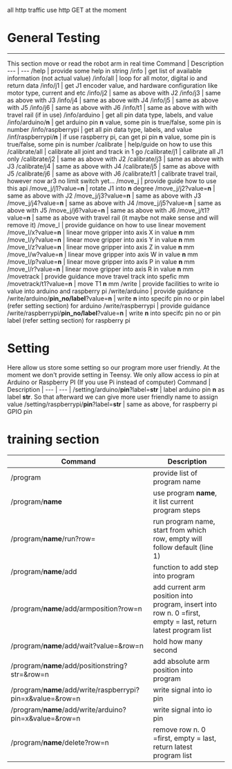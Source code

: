all http traffic use http GET at the moment

# General Testing
---
This section move or read the robot arm in real time
Command | Description 
--- | ---
/help | provide some help in string 
/info	| get list of available information (not actual value)
/info/all | loop for all motor, digital io and return data
/info/j1 | get J1 encoder value, and hardware configuration like motor type, current and etc
/info/j2 | same as above with J2
/info/j3 | same as above with J3
/info/j4 | same as above with J4
/info/j5 | same as above with J5
/info/j6 | same as above with J6
/info/t1 | same as above with with travel rail (if in use)
/info/arduino | get all pin data type, labels, and value
/info/arduino/__n__ | get arduino pin __n__ value, some pin is true/false, some pin is number
/info/raspberrypi | get all pin data type, labels, and value
/inf/raspberrypi/__n__ | if use raspberry pi, can get pi pin __n__ value, some pin is true/false, some pin is number
/calibrate | help/guide on how to use this
/calibrate/all | calibrate all joint and track in 1 go
/calibrate/j1 | calibrate all J1 only
/calibrate/j2 | same as above with J2
/calibrate/j3 | same as above with J3
/calibrate/j4 | same as above with J4
/calibrate/j5 | same as above with J5
/calibrate/j6 | same as above with J6
/calibrate/t1 | calibrate travel trail, however now ar3 no limit switch yet...
/move_j | provide guide how to use this api
/move_j/j1?value=__n__ | rotate J1 into __n__ degree
/move_j/j2?value=__n__ | same as above with J2
/move_j/j3?value=__n__ | same as above with J3
/move_j/j4?value=__n__ | same as above with J4
/move_j/j5?value=__n__ | same as above with J5
/move_j/j6?value=__n__ | same as above with J6
/move_j/t1?value=__n__  |  same as above with travel rail (it maybe not make sense and will remove it)
/move_l | provide guidance on how to use linear movement
/move_l/x?value=__n__ | linear move gripper into axis X in value __n__ mm
/move_l/y?value=__n__ | linear move gripper into axis Y in value __n__ mm
/move_l/z?value=__n__ | linear move gripper into axis Z in value __n__ mm
/move_l/w?value=__n__ | linear move gripper into axis W in value __n__ mm
/move_l/p?value=__n__ | linear move gripper into axis P in value __n__ mm
/move_l/r?value=__n__ | linear move gripper into axis R in value __n__ mm
/movetrack | provide guidance move travel track into spefic mm
/movetrack/t1?value=__n__ | move T1 __n__ mm
/write | provide facilities to write io value into  arduino and raspberry pi
/write/arduino | provide guidance
/write/arduino/__pin_no/label__?value=__n__ |  write __n__ into  specifc pin no or pin label (refer setting section) for arduino
/write/raspberrypi |  provide guidance
/write/raspberrypi/__pin_no/label__?value=__n__ |  write __n__ into  specifc pin no or pin label (refer setting section) for raspberry pi

# Setting	
Here allow us store some setting so our program more user friendly. At the moment we don't provide setting in Teensy. We only allow access io pin at Arduino or Raspberry PI (If you use Pi instead of computer)
Command | Description
| --- | --- |
/setting/arduino/__pin__?label=__str__ | label arduino pin __n__ as label __str__. So that afterward we can give more user friendly name to assign value
/setting/raspberrypi/__pin__?label=__str__ | same as above, for raspberry pi GPIO pin

# training section
Command | Description
| --- | --- |
/program | provide list of program name
/program/__name__ | use program __name__, it list current program steps
/program/__name__/run?row=<int> | run program name, start from which row, empty will follow default (line 1)
/program/__name__/add  | function to add step into program
/program/__name__/add/armposition?row=n | add current arm position into program, insert into row n. 0 =first, empty = last, return latest program list
/program/__name__/add/wait?value=<int>&row=n | hold how many second
/program/__name__/add/positionstring?str=<string>&row=n | add absolute arm position into program
/program/__name__/add/write/raspberrypi?pin=x&value=<int>&row=n | write signal into io pin
/program/__name__/add/write/arduino?pin=x&value=<int>&row=n | write signal into io pin
/program/__name__/delete?row=n | remove row n. 0 =first, empty = last, return latest program list
